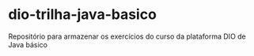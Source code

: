 # dio-trilha-java-basico
Repositório para armazenar os exercícios do curso da plataforma DIO de Java básico 

